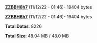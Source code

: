 [**ZZBBH6h7**](/data/ZZBBH6h7.txt) (11/12/22 - 01:46)- 19404 bytes

[**ZZBBH6h7**](/data/ZZBBH6h7.txt) (11/12/22 - 01:46)- 19404 bytes

**Total Datas**: 8226

**Total Size**: 48.04 MB / 48.0 MB